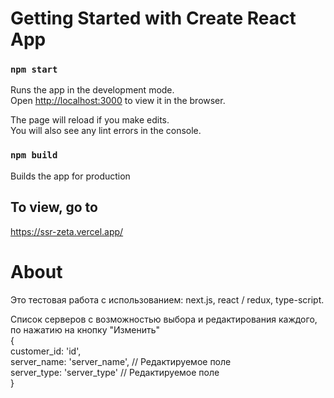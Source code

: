 # Getting Started with Create React App

### `npm start`

Runs the app in the development mode.\
Open [http://localhost:3000](http://localhost:3000) to view it in the browser.

The page will reload if you make edits.\
You will also see any lint errors in the console.

### `npm build`

Builds the app for production 

## To view, go to

https://ssr-zeta.vercel.app/

# About
Это тестовая работа с использованием: next.js, react / redux, type-script.

Список серверов с возможностью выбора и редактирования каждого, по нажатию на кнопку "Изменить"\
{ \
customer_id: 'id', \
server_name: 'server_name', // Редактируемое поле \
server_type: 'server_type' // Редактируемое поле \
}


